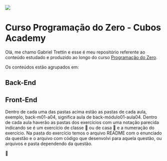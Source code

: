 ![](https://i.imgur.com/xG74tOh.png)

# Curso Programação do Zero - Cubos Academy

Olá, me chamo Gabriel Trettin e esse é meu repositório referente ao conteúdo estudado e produzido ao longo do curso [Programação do Zero](https://cubos.academy/cursos/programacao-do-zero/). 

Os conteúdos estão agrupados em:

## Back-End
## Front-End

Dentro de cada uma das pastas acima estão as pastas de cada aula, exemplo, back-m01-a04, significa aula de back-módulo01-aula04. 
Dentro de cada aula haverão as pastas dos exercícios com uma notação parecida indicando se é um exercício de classe 🏫 ou de casa 🏡 e a numeração do exercício. 
Na pasta do exercício temos o arquivo README com o enunciado da questão e o arquivo com código que desenvolvi para aquela questão, ou arquivos e pasta dependendo da questão.

🌟